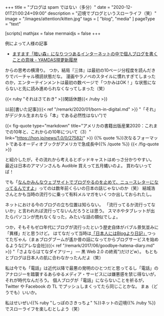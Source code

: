 +++
title = "ブログは spam ではない（多分）"
date =  "2020-12-01T21:00:24+09:00"
description = "辺境でブログというスローライフ（笑）"
image = "/images/attention/kitten.jpg"
tags = [ "blog", "media" ]
pageType = "text"

[scripts]
  mathjax = false
  mermaidjs = false
+++

例によって人様の記事

- [ますます「暗い森」になりつつあるインターネットの中で個人ブログを書くことの意味 - YAMDAS現更新履歴](https://yamdas.hatenablog.com/entry/20201201/dark-forest-internet)

からの思考の横滑り。
つか，結局『三体』は最初の10ページ分程度を読んだきりでバーチャル積読状態だな。
漫画やラノベのスタイルに慣れすぎてしまったのか，エンターテインメントは最初の数ページで「つかみはOK！」な状態にならないと先に読み進められなくなってしまった（笑）

{{< ruby "それはさておき" >}}閑話休題{{< /ruby >}}

以前[書いた記事]({{< ref "/remark/2020/01/born-in-digital.md" >}} "「それ」がデジタル生まれなら「本」である必然性はない")で

{{< fig-quote type="markdown" title="アメリカの書籍出版産業2020：これまでの10年と、これからの10年について（3）" link="https://hon.jp/news/1.0/0/27582/" >}}
{{% quote %}}次なるフォーマットであるオーディオブックがアメリカで急成長中{{% /quote %}}
{{< /fig-quote >}}

と紹介したが，その流れから考えるとポッドキャストはめっさ分かりやすい。
最近は日本のアマゾンさんも Audible 買えって五月蝿いのよ。
買わないってば！

でも「[なんかみんなウェブサイトでブログやるのを止めて、ニュースレターになってるんですよ](https://yamdas.hatenablog.com/entry/20201201/dark-forest-internet "ますます「暗い森」になりつつあるインターネットの中で個人ブログを書くことの意味 - YAMDAS現更新履歴")」ってのは数年前くらいの日本の話じゃないのか（笑）
結城浩さんとかも当時の流行りに乗って有料メルマガをいくつか出しておられたし。

ネットにおける今のブログの立ち位置は知らない。
「流行ってるか流行ってないか」と言われれば流行ってないんだろうとは思う。
スマホやタブレットが出たらパソコンが売れなくなった，みたいな話の類似でしょ。

つか，そもそもゼロ年代にブログが流行ったという歴史自体がバブル景気並みに「異様」だと思うけど。
はてなだって当時は[「日本人にはBlogより日記」](https://japan.cnet.com/article/20053530/ "「日本人にはBlogより日記」、はてなの人気に迫る - CNET Japan")つってたぢゃん（まぁブログブームが遙か昔の話になってからブログサービスを始めるような[アレな会社]({{< ref "/remark/2017/06/goodbye-hatena-diary.md" >}} "「さよならはてなダイアリー」 ― 黒 Web 2.0 の終焉")だけどw）。
もともとブログは日本人の肌に合わなかったんだよ（笑）

私は今でも「電話」は近代以降で最悪の発明のひとつだと思ってるし「電話」のアナロジーを踏襲するあらゆるメディア・サービスには嫌悪感を禁じ得ないが，それが時代なんだろう。
個人ブログが「電話」にならないことを祈るが， Twitter や Facebook の TL でプッシュしまくってたら同じことかな。
まぁ（どうでも）いいか。

私はせいぜい{{% ruby "しっぽのさきっちょ" %}}ネットの辺境{{% /ruby %}}でスローライフを楽しむとしよう（笑）

<!-- eof -->
